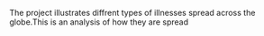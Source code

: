 The project illustrates diffrent types of illnesses spread across the globe.This is an analysis of how they are spread
